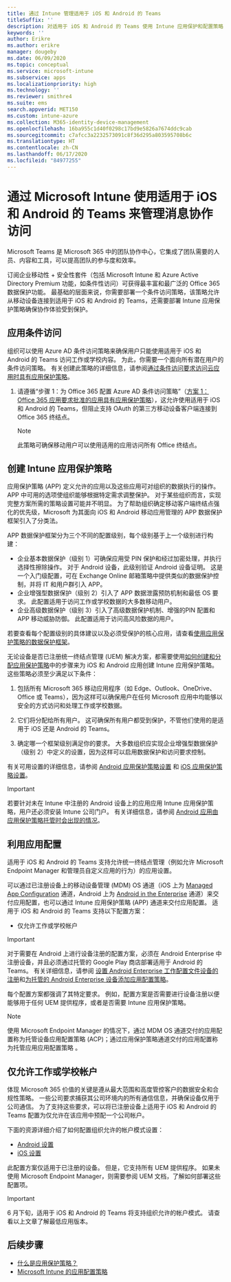 ```yaml
---
title: 通过 Intune 管理适用于 iOS 和 Android 的 Teams
titleSuffix: ''
description: 对适用于 iOS 和 Android 的 Teams 使用 Intune 应用保护和配置策略，确保访问团队协作体验时，安全措施始终到位。
keywords: ''
author: Erikre
ms.author: erikre
manager: dougeby
ms.date: 06/09/2020
ms.topic: conceptual
ms.service: microsoft-intune
ms.subservice: apps
ms.localizationpriority: high
ms.technology: ''
ms.reviewer: smithre4
ms.suite: ems
search.appverid: MET150
ms.custom: intune-azure
ms.collection: M365-identity-device-management
ms.openlocfilehash: 16ba955c1d40f0298c17bd9e5826a7674ddc9cab
ms.sourcegitcommit: c7afcc3a2232573091c8f36d295a803595708b6c
ms.translationtype: HT
ms.contentlocale: zh-CN
ms.lasthandoff: 06/17/2020
ms.locfileid: "84977255"
---
```

# <a name="manage-team-collaboration-access-by-using-teams-for-ios-and-android-with-microsoft-intune"></a>通过 Microsoft Intune 使用适用于 iOS 和 Android 的 Teams 来管理消息协作访问

Microsoft Teams 是 Microsoft 365 中的团队协作中心，它集成了团队需要的人员、内容和工具，可以提高团队的参与度和效率。

订阅企业移动性 + 安全性套件（包括 Microsoft Intune 和 Azure Active Directory Premium 功能，如条件性访问）可获得最丰富和最广泛的 Office 365 数据保护功能。 最基础的层面来说，你需要部署一个条件访问策略，该策略允许从移动设备连接到适用于 iOS 和 Android 的 Teams，还需要部署 Intune 应用保护策略确保协作体验受到保护。

## <a name="apply-conditional-access"></a>应用条件访问
组织可以使用 Azure AD 条件访问策略来确保用户只能使用适用于 iOS 和 Android 的 Teams 访问工作或学校内容。 为此，你需要一个面向所有潜在用户的条件访问策略。 有关创建此策略的详细信息，请参阅[通过条件访问要求访问云应用时具有应用保护策略](https://docs.microsoft.com/azure/active-directory/conditional-access/app-protection-based-conditional-access)。

1. 请遵循“步骤 1：为 Office 365 配置 Azure AD 条件访问策略”（[方案 1：Office 365 应用要求批准的应用具有应用保护策略](https://docs.microsoft.com/azure/active-directory/conditional-access/app-protection-based-conditional-access#scenario-1-office-365-apps-require-approved-apps-with-app-protection-policies)），这允许使用适用于 iOS 和 Android 的 Teams，但阻止支持 OAuth 的第三方移动设备客户端连接到 Office 365 终结点。

   >[!NOTE]
   > 此策略可确保移动用户可以使用适用的应用访问所有 Office 终结点。

## <a name="create-intune-app-protection-policies"></a>创建 Intune 应用保护策略

应用保护策略 (APP) 定义允许的应用以及这些应用可对组织的数据执行的操作。 APP 中可用的选项使组织能够根据特定需求调整保护。 对于某些组织而言，实现完整方案所需的策略设置可能并不明显。 为了帮助组织确定移动客户端终结点强化的优先级，Microsoft 为其面向 iOS 和 Android 移动应用管理的 APP 数据保护框架引入了分类法。

APP 数据保护框架分为三个不同的配置级别，每个级别基于上一个级别进行构建：

- 企业基本数据保护（级别 1）可确保应用受 PIN 保护和经过加密处理，并执行选择性擦除操作。 对于 Android 设备，此级别验证 Android 设备证明。 这是一个入门级配置，可在 Exchange Online 邮箱策略中提供类似的数据保护控制，并将 IT 和用户群引入 APP。
- 企业增强型数据保护（级别 2）引入了 APP 数据泄露预防机制和最低 OS 要求。 此配置适用于访问工作或学校数据的大多数移动用户。
- 企业高级数据保护（级别 3）引入了高级数据保护机制、增强的PIN 配置和 APP 移动威胁防御。 此配置适用于访问高风险数据的用户。

若要查看每个配置级别的具体建议以及必须受保护的核心应用，请查看[使用应用保护策略的数据保护框架](app-protection-framework.md)。

无论设备是否已注册统一终结点管理 (UEM) 解决方案，都需要使用[如何创建和分配应用保护策略](app-protection-policies.md)中的步骤来为 iOS 和 Android 应用创建 Intune 应用保护策略。 这些策略必须至少满足以下条件：

1. 包括所有 Microsoft 365 移动应用程序（如 Edge、Outlook、OneDrive、Office 或 Teams），因为这样可以确保用户在任何 Microsoft 应用中均能够以安全的方式访问和处理工作或学校数据。

2. 它们将分配给所有用户。 这可确保所有用户都受到保护，不管他们使用的是适用于 iOS 还是 Android 的 Teams。

3. 确定哪一个框架级别满足你的要求。 大多数组织应实现企业增强型数据保护（级别 2）中定义的设置，因为这样可以启用数据保护和访问要求控制。

有关可用设置的详细信息，请参阅 [Android 应用保护策略设置](app-protection-policy-settings-android.md) 和 [iOS 应用保护策略设置](app-protection-policy-settings-ios.md)。

> [!IMPORTANT]
> 若要针对未在 Intune 中注册的 Android 设备上的应用应用 Intune 应用保护策略，用户还必须安装 Intune 公司门户。 有关详细信息，请参阅 [Android 应用由应用保护策略托管时会出现的情况](../fundamentals/end-user-mam-apps-android.md)。

## <a name="utilize-app-configuration"></a>利用应用配置

适用于 iOS 和 Android 的 Teams 支持允许统一终结点管理（例如允许 Microsoft Endpoint Manager 和管理员自定义应用的行为）的应用设置。

可以通过已注册设备上的移动设备管理 (MDM) OS 通道（iOS 上为 [Managed App Configuration](https://developer.apple.com/library/content/samplecode/sc2279/Introduction/Intro.html) 通道，Android 上为 [Android in the Enterprise](https://developer.android.com/work/managed-configurations) 通道）来交付应用配置，也可以通过 Intune 应用保护策略 (APP) 通道来交付应用配置。 适用于 iOS 和 Android 的 Teams 支持以下配置方案：

- 仅允许工作或学校帐户

> [!IMPORTANT]
> 对于需要在 Android 上进行设备注册的配置方案，必须在 Android Enterprise 中注册设备，并且必须通过托管的 Google Play 商店部署适用于 Android 的 Teams。 有关详细信息，请参阅 [设置 Android Enterprise 工作配置文件设备的注册](../enrollment/android-work-profile-enroll.md)和[为托管的 Android Enterprise 设备添加应用配置策略](app-configuration-policies-use-android.md)。

每个配置方案都强调了其特定要求。 例如，配置方案是否需要进行设备注册以便能够用于任何 UEM 提供程序，或者是否需要 Intune 应用保护策略。

> [!NOTE]
> 使用 Microsoft Endpoint Manager 的情况下，通过 MDM OS 通道交付的应用配置称为托管设备应用配置策略 (ACP)；通过应用保护策略通道交付的应用配置称为托管应用应用配置策略 。

## <a name="only-allow-work-or-school-accounts"></a>仅允许工作或学校帐户

体现 Microsoft 365 价值的关键是遵从最大范围和高度管控客户的数据安全和合规性策略。 一些公司要求捕获其公司环境内的所有通信信息，并确保设备仅用于公司通信。 为了支持这些要求，可以将已注册设备上适用于 iOS 和 Android 的 Teams 配置为仅允许在该应用中预配一个公司帐户。

下面的资源详细介绍了如何配置组织允许的帐户模式设置：

- [Android 设置](app-configuration-policies-use-android.md#allow-only-configured-organization-accounts-in-multi-identity-apps)
- [iOS 设置](app-configuration-policies-use-ios.md#allow-only-configured-organization-accounts-in-multi-identity-apps)

此配置方案仅适用于已注册的设备。 但是，它支持所有 UEM 提供程序。 如果未使用 Microsoft Endpoint Manager，则需要参阅 UEM 文档，了解如何部署这些配置项。

> [!IMPORTANT]
> 6 月下旬，适用于 iOS 和 Android 的 Teams 将支持组织允许的帐户模式。 请查看以上文章了解最低应用版本。

## <a name="next-steps"></a>后续步骤

- [什么是应用保护策略？](app-protection-policy.md) 
- [Microsoft Intune 的应用配置策略](app-configuration-policies-overview.md)